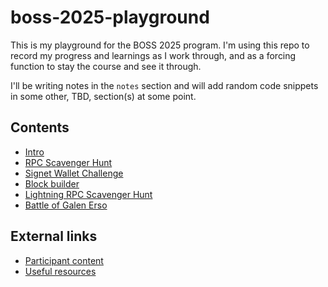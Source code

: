 # boss-2025-playground

This is my playground for the BOSS 2025 program. I'm using this repo to record my progress and learnings as I work through, and as a forcing function to stay the course and see it through.

I'll be writing notes in the `notes` section and will add random code snippets in some other, TBD, section(s) at some point.

## Contents
- [Intro](notes/0-intro.md)
- [RPC Scavenger Hunt](notes/1-rpc-scavenger-hunt.md)
- [Signet Wallet Challenge](notes/2-signet-wallet-challenge.md)
- [Block builder](notes/3-block-builder.md)
- [Lightning RPC Scavenger Hunt](notes/4-lightning-rpc-scavenger-hunt.md)
- [Battle of Galen Erso](notes/5-battle-of-galen-erso.md)

## External links
- [Participant content](participant-content.md)
- [Useful resources](useful-resources.md)
